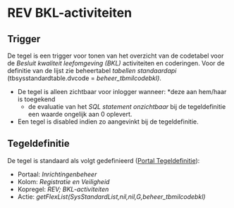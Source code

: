 # REV BKL-activiteiten

## Trigger

De tegel is een trigger voor tonen van het overzicht van de codetabel voor de _Besluit kwaliteit leefomgeving (BKL)_ activiteiten en coderingen. Voor de definitie van de lijst zie beheertabel _tabellen standaardapi_ (tbsysstandardtable.dvcode = _beheer_tbmilcodebkl)_.

- De tegel is alleen zichtbaar voor inlogger wanneer:
  \*deze aan hem/haar is toegekend
  - de evaluatie van het _SQL statement onzichtbaar_ bij de tegeldefinitie een waarde ongelijk aan 0 oplevert.
- Een tegel is disabled indien zo aangevinkt bij de tegeldefinitie.

## Tegeldefinitie

De tegel is standaard als volgt gedefinieerd ([Portal Tegeldefinitie](/docs/instellen_inrichten/portaldefinitie/portal_tegel.md)):

- Portaal: _Inrichtingenbeheer_
- Kolom: _Registratie en Veiligheid_
- Kopregel: _REV; BKL-activiteiten_
- Actie: _getFlexList(SysStandardList,nil,nil,G,beheer_tbmilcodebkl)_
